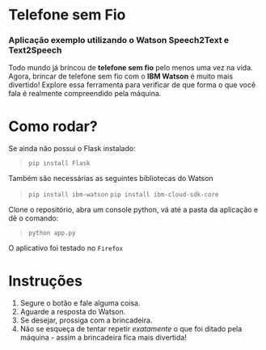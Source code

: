 # Telefone sem Fio

### Aplicação exemplo utilizando o Watson Speech2Text e Text2Speech

Todo mundo já brincou de **telefone sem fio** pelo menos uma vez na vida. Agora, brincar de telefone sem fio com o **IBM Watson** é muito mais divertido! Explore essa ferramenta para verificar de que forma o que você fala é realmente compreendido pela máquina.

# Como rodar?

Se ainda não possui o Flask instalado:

> `pip install Flask`

Também são necessárias as seguintes bibliotecas do Watson

>`pip install ibm-watson`
>`pip install ibm-cloud-sdk-core`

Clone o repositório, abra um console python, vá até a pasta da aplicação e dê o comando:

> `python app.py`

O aplicativo foi testado no `Firefox`

# Instruções

1. Segure o botão e fale alguma coisa.
2. Aguarde a resposta do Watson.
3. Se desejar, prossiga com a brincadeira.
4. Não se esqueça de tentar repetir *exatamente* o que foi ditado pela máquina - assim a brincadeira fica mais divertida!
